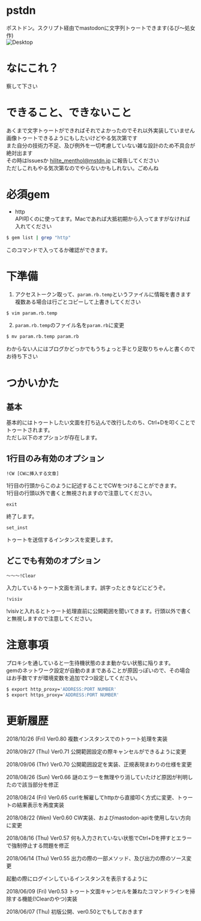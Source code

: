 # pstdn
ポストドン。スクリプト経由でmastodonに文字列トゥートできます(るび〜処女作)  
![Desktop](https://media.mstdn.jp/images/media_attachments/files/007/476/557/original/cf10b3c1b6a3f595.png)

# なにこれ？
察して下さい  

# できること、できないこと
あくまで文字トゥートができればそれでよかったのでそれ以外実装していません  
画像トゥートできるようにもしたいけどやる気次第です  
また自分の技術力不足、及び例外を一切考慮していない雑な設計のため不具合が絶対出ます  
その時はIssuesか hilite_menthol@mstdn.jp に報告してください  
ただしこれもやる気次第なのでやらないかもしれない。ごめんね  

# 必須gem
+ http  
API叩くのに使ってます。Macであれば大抵初期から入ってますがなければ入れてください  
```Bash
$ gem list | grep "http"
```
このコマンドで入ってるか確認ができます。  

# 下準備

1. アクセストークン取って、```param.rb.temp```というファイルに情報を書きます  
複数ある場合は行ごとコピーして上書きしてください

```Bash
$ vim param.rb.temp
```

2. ```param.rb.temp```のファイル名を```param.rb```に変更

```Bash
$ mv param.rb.temp param.rb
```
わからない人にはブログかどっかでもうちょっと手とり足取りちゃんと書くのでお待ち下さい

# つかいかた
## 基本
基本的にはトゥートしたい文面を打ち込んで改行したのち、Ctrl+Dを叩くことでトゥートされます。  
ただし以下のオプションが存在します。
## 1行目のみ有効のオプション
```
!CW [CWに挿入する文章]
```
1行目の行頭からこのように記述することでCWをつけることができます。  
1行目の行頭以外で書くと無視されますので注意してください。  

```
exit
```
終了します。  

```
set_inst
```
トゥートを送信するインタンスを変更します。  
## どこでも有効のオプション
```
〜〜〜!Clear
```
入力しているトゥート文面を消します。誤字ったときなどにどうぞ。

```
!visiv
```
!visivと入れるとトゥート処理直前に公開範囲を聞いてきます。行頭以外で書くと無視しますので注意してください。

# 注意事項
プロキシを通していると一生待機状態のまま動かない状態に陥ります。  
gemのネットワーク設定が自動のままであることが原因っぽいので、その場合はお手数ですが環境変数を追加で2つ設定してください。

```Bash
$ export http_proxy='ADDRESS:PORT NUMBER'
$ export https_proxy='ADDRESS:PORT NUMBER'
```

# 更新履歴
2018/10/26 (Fri) Ver0.80 複数インスタンスでのトゥート処理を実装  

2018/09/27 (Thu) Ver0.71 公開範囲設定の際キャンセルができるように変更

2018/09/06 (Thr) Ver0.70 公開範囲設定を実装、正規表現まわりの仕様を変更  

2018/08/26 (Sun) Ver0.66 謎のエラーを無理やり消していたけど原因が判明したので該当部分を修正  

2018/08/24 (Fri) Ver0.65 curlを解雇してhttpから直接叩く方式に変更、トゥートの結果表示を再度実装  

2018/08/22 (Wen) Ver0.60 CW実装、およびmastodon-apiを使用しない方向に変更  

2018/08/16 (Thu) Ver0.57 何も入力されていない状態でCtrl+Dを押すとエラーで強制停止する問題を修正  

2018/06/14 (Thu) Ver0.55 出力の際の一部メソッド、及び出力の際のソース変更  

起動の際にログインしているインスタンスを表示するように  

2018/06/09 (Fri) Ver0.53 トゥート文面キャンセルを兼ねたコマンドラインを掃除する機能(!Clearのやつ)実装  

2018/06/07 (Thu) 初版公開、ver0.50とでもしておきます
